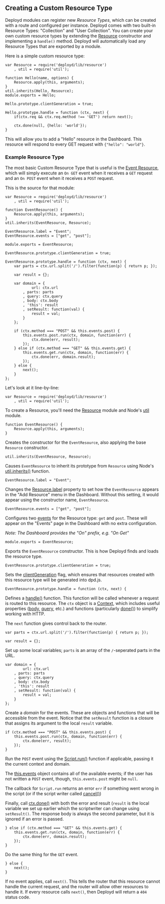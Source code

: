<!--{
	title: 'Creating a Custom Resource Type',
	tags: ['modules', 'custom', 'extending', 'resource', 'type']
}-->

## Creating a Custom Resource Type

Deployd modules can register new *Resource Types*, which can be created with a route and configured per instance. Deployd comes with two built-in Resource Types: "Collection" and "User Collection". You can create your own custom resource types by extending the [Resource](./internal-api/resource.md) constructor and implementing a `handle()` method. Deployd will automatically load any Resource Types that are exported by a module.

Here is a simple custom resource type:

	var Resource = require('deployd/lib/resource')
		, util = require('util');

	function Hello(name, options) {
		Resource.apply(this, arguments);
	}
	util.inherits(Hello, Resource);
	module.exports = Hello;

	Hello.prototype.clientGeneration = true;

	Hello.prototype.handle = function (ctx, next) {
		if(ctx.req && ctx.req.method !== 'GET') return next();

		ctx.done(null, {hello: 'world'});
	}

This will allow you to add a "Hello" resource in the Dashboard. This resource will respond to every GET request with `{"hello": "world"}`.

### Example Resource Type

The most basic Custom Resource Type that is useful is the [Event Resource](/docs/using-modules/official/event.md), which will simply execute an `On GET` event when it receives a `GET` request and an `On POST` event when it receives a `POST` request.

 This is the source for that module: 

	var Resource = require('deployd/lib/resource')
		, util = require('util');

	function EventResource() {
		Resource.apply(this, arguments);
	}
	util.inherits(EventResource, Resource);

	EventResource.label = "Event";
	EventResource.events = ["get", "post"];

	module.exports = EventResource;

	EventResource.prototype.clientGeneration = true;

	EventResource.prototype.handle = function (ctx, next) {
		var parts = ctx.url.split('/').filter(function(p) { return p; });

		var result = {};

		var domain = {
				url: ctx.url
			, parts: parts
			, query: ctx.query
			, body: ctx.body
			, 'this': result
			, setResult: function(val) {
				result = val;
			}
		};

		if (ctx.method === "POST" && this.events.post) {
			this.events.post.run(ctx, domain, function(err) {
				ctx.done(err, result);
			});
		} else if (ctx.method === "GET" && this.events.get) {
			this.events.get.run(ctx, domain, function(err) {
				ctx.done(err, domain.result);
			});
		} else {
			next();
		}
	};

Let's look at it line-by-line:

	var Resource = require('deployd/lib/resource')
		, util = require('util');

 To create a Resource, you'll need the [Resource](internal-api/resource.md) module and Node's [util](http://nodejs.org/api/util.html) module.

	function EventResource() {
		Resource.apply(this, arguments);
	}

Creates the constructor for the `EventResource`, also applying the base `Resource` constructor. 

	util.inherits(EventResource, Resource);

Causes `EventResource` to inherit its prototype from `Resource` using Node's [util.inherits()](http://nodejs.org/api/util.html#util_util_inherits_constructor_superconstructor) function.

	EventResource.label = "Event";

Changes the [Resource.label](internal-api/resource.md#s-Resource.label) property to set how the `EventResource` appears in the "Add Resource" menu in the Dashboard. Without this setting, it would appear using the constructor name, `EventResource`.

	EventResource.events = ["get", "post"];

Configures two [events](internal-api/resource.md#s-Resource.events) for the Resource type: `get` and `post`. These will appear on the "Events" page in the Dashboard with no extra configuration. 

*Note: The Dashboard provides the "On" prefix, e.g. "On Get"*

	module.exports = EventResource;

Exports the `EventResource` constructor. This is how Deployd finds and loads the resource type.

	EventResource.prototype.clientGeneration = true;

Sets the [clientGeneration](internal-api/resource.md#s-resource.clientGeneration) flag, which ensures that resources created with this resource type will be generated into dpd.js.

	EventResource.prototype.handle = function (ctx, next) {

Defines a [handle()](internal-api/resource.md#s-resource.handle-ctx-next) function. This function will be called whenever a request is routed to this resource. The `ctx` object is a [Context](internal-api/context.md), which includes useful properties ([body](internal-api/context.md#s-ctx.body), [query](internal-api/context.md#s-ctx.query), etc.) and functions (particularly [done()](internal-api/context.md#s-ctx.done-err-result)) to simplify working with HTTP.

The `next` function gives control back to the router.

	var parts = ctx.url.split('/').filter(function(p) { return p; });

	var result = {};

Set up some local variables; `parts` is an array of the `/`-seperated parts in the URL.

	var domain = {
			url: ctx.url
		, parts: parts
		, query: ctx.query
		, body: ctx.body
		, 'this': result
		, setResult: function(val) {
			result = val;
		}
	};

Create a *domain* for the events. These are objects and functions that will be accessible from the event. Notice that the `setResult` function is a closure that assigns its argument to the local `result` variable.

	if (ctx.method === "POST" && this.events.post) {
		this.events.post.run(ctx, domain, function(err) {
			ctx.done(err, result);
		});
	}

Run the `POST` event using the [Script.run()](internal-api/script.md#s-script.run-ctx-domain-[fn]) function if applicable, passing it the current context and domain. 

The [this.events](internal-api/resource.md#s-Resource.events) object contains all of the available events; if the user has not written a `POST` event, though, `this.events.post` might be `null`.

The callback for `Script.run` returns an error `err` if something went wrong in the script (or if the script writer called [cancel()](/docs/using-modules/reference/event-api.md#s-cancel))

Finally, call [ctx.done()](internal-api/context.md#s-ctx.done-err-result) with both the error and result (`result` is the local variable we set up earlier which the scriptwriter can change using `setResult()`. The response body is always the second parameter, but it is ignored if an error is passed.

	} else if (ctx.method === "GET" && this.events.get) {
		this.events.get.run(ctx, domain, function(err) {
			ctx.done(err, domain.result);
		});
	}

Do the same thing for the `GET` event.

	} else {
		next();
	}

If no event applies, call `next()`. This tells the router that this resource cannot handle the current request, and the router will allow other resources to handle it. If every resource calls `next()`, then Deployd will return a `404` status code.
